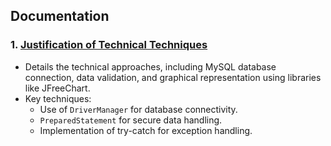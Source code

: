 ## Documentation

### 1. **[Justification of Technical Techniques](docs/Justification_of_Technical_Techniques.pdf)**
- Details the technical approaches, including MySQL database connection, data validation, and graphical representation using libraries like JFreeChart.
- Key techniques:
  - Use of `DriverManager` for database connectivity.
  - `PreparedStatement` for secure data handling.
  - Implementation of try-catch for exception handling.
